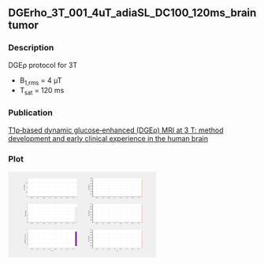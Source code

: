 ## DGErho_3T_001_4uT_adiaSL_DC100_120ms_braintumor

### Description
DGEρ  protocol for 3T
* B<sub>1,rms</sub> = 4 µT
* T<sub>sat</sub> = 120 ms

### Publication

[T1ρ‐based dynamic glucose‐enhanced (DGEρ) MRI at 3 T: method development and early clinical experience in the human brain](https://doi.org/10.1002/mrm.27857)

### Plot
<img src="DGErho_3T_001_4uT_adiaSL_DC100_120ms_braintumor.png" width="300"/> 
